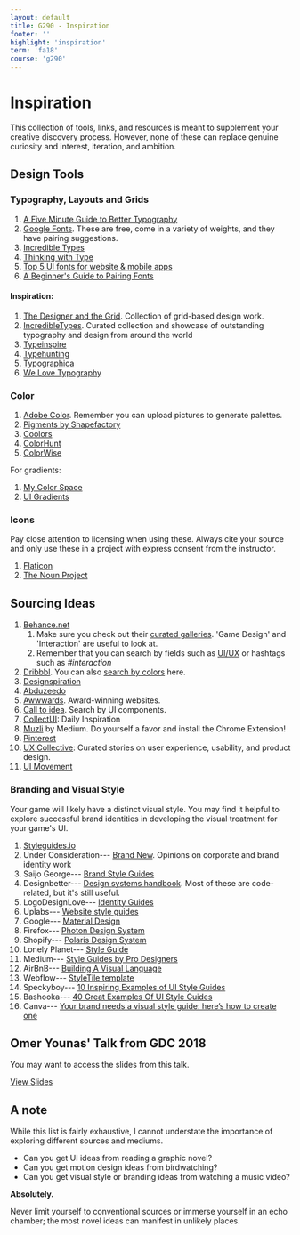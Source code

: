```yaml
---
layout: default
title: G290 - Inspiration
footer: ''
highlight: 'inspiration'
term: 'fa18'
course: 'g290'
---
```


# Inspiration
This collection of tools, links, and resources is meant to supplement your creative discovery process. However, none of these can replace genuine curiosity and interest, iteration, and ambition.

## Design Tools
### Typography, Layouts and Grids
1. [A Five Minute Guide to Better Typography](https://medium.muz.li/typography-that-sacred-cow-ea7a5909ca70)
2. [Google Fonts](https://fonts.google.com/). These are free, come in a variety of weights, and they have pairing suggestions.
3. [Incredible Types](http://incredibletypes.com/)
4. [Thinking with Type](http://thinkingwithtype.com/)
5. [Top 5 UI fonts for website & mobile apps](https://medium.muz.li/top-5-ui-fonts-for-website-mobile-apps-d78829e58f7e)
6. [A Beginner's Guide to Pairing Fonts](https://webdesign.tutsplus.com/articles/a-beginners-guide-to-pairing-fonts--webdesign-5706)

#### Inspiration:
1. [The Designer and the Grid](http://thedesignerandthegrid.tumblr.com/). Collection of grid-based design work.
2. [IncredibleTypes](http://incredibletypes.com/). Curated collection and showcase of outstanding typography and design from around the world
3. [Typeinspire](https://typeinspire.com/)
4. [Typehunting](http://typehunting.com/)
5. [Typographica](https://typographica.org/)
6. [We Love Typography](http://welovetypography.com/)

### Color
1. [Adobe Color](https://color.adobe.com/create/color-wheel/). Remember you can upload pictures to generate palettes.
2. [Pigments by Shapefactory](https://pigment.shapefactory.co/)
3. [Coolors](https://coolors.co/)
4. [ColorHunt](https://colorhunt.co/?ref=dribbble&shot=search_feature)
5. [ColorWise](https://colorwise.io/)

For gradients:
1.  [My Color Space](https://mycolor.space/)
2.  [UI Gradients](https://uigradients.com/)

### Icons
Pay close attention to licensing when using these. Always cite your source and only use these in a project with express consent from the instructor.

1. [Flaticon](https://www.flaticon.com/)
2. [The Noun Project](https://thenounproject.com/)

## Sourcing Ideas
1. [Behance.net](https://behance.net)
    1. Make sure you check out their [curated galleries](https://www.behance.net/galleries). 'Game Design' and 'Interaction' are useful to look at.
    2. Remember that you can search by fields such as [UI/UX](https://www.behance.net/search?field=132&content=projects&sort=featured_date&time=week&featured_on_behance=true) or hashtags such as _#interaction_
2. [Dribbbl](https://dribbble.com/shots). You can also [search by colors](https://dribbble.com/colors/109121) here.
3. [Designspiration](https://www.designspiration.net/)
4. [Abduzeedo](https://abduzeedo.com/)
5. [Awwwards](https://www.awwwards.com/). Award-winning websites.
6. [Call to idea](https://calltoidea.com/). Search by UI components.
7. [CollectUI](http://collectui.com/): Daily Inspiration
8. [Muzli](https://medium.muz.li/) by Medium. Do yourself a favor and install the Chrome Extension!
9. [Pinterest](https://www.pinterest.com/)
10. [UX Collective](https://uxdesign.cc/): Curated stories on user experience, usability, and product design.
11. [UI Movement](https://uimovement.com/)

### Branding and Visual Style
Your game will likely have a distinct visual style. You may find it helpful to explore successful brand identities in developing the visual treatment for your game's UI.

1. [Styleguides.io](http://styleguides.io/examples.html)
2. Under Consideration--- [Brand New](https://www.underconsideration.com/brandnew/). Opinions on corporate and brand identity work
3. Saijo George--- [Brand Style Guides](https://saijogeorge.com/brand-style-guide-examples/)
4. Designbetter--- [Design systems handbook](https://www.designbetter.co/design-systems-handbook/appendix). Most of these are code-related, but it's still useful.
5. LogoDesignLove--- [Identity Guides](https://www.logodesignlove.com/brand-identity-style-guides)
6. Uplabs--- [Website style guides](https://www.uplabs.com/posts/c/web/resources/style_guide)
7. Google--- [Material Design](https://material.io/guidelines/material-design/introduction.html)
8. Firefox--- [Photon Design System](https://design.firefox.com/photon/welcome.html)
9. Shopify--- [Polaris Design System](https://polaris.shopify.com/)
10. Lonely Planet--- [Style Guide](http://rizzo.lonelyplanet.com/styleguide/design-elements/colours)
11. Medium--- [Style Guides by Pro Designers](https://medium.com/inspiration-supply/style-guides-by-pro-designers-5605707afc07)
12. AirBnB--- [Building A Visual Language](https://airbnb.design/building-a-visual-language/)
13. Webflow--- [StyleTile template](https://webflow.com/website/Style-Tile)
14. Speckyboy--- [10 Inspiring Examples of UI Style Guides](https://speckyboy.com/inspirational-examples-ui-style-guides/)
15. Bashooka--- [40 Great Examples Of UI Style Guides](https://bashooka.com/inspiration/40-great-examples-of-ui-style-guides/)
16. Canva--- [Your brand needs a visual style guide: here’s how to create one](https://www.canva.com/learn/your-brand-needs-a-visual-style-guide/)

## Omer Younas' Talk from GDC 2018
<div class="card-block">
  <p class="card-text">You may want to access the slides from this talk.</p>
  <a href="mats/art-direction-for-aaa-ui.pdf" class="btn btn-primary" target="_blank">View Slides</a>
</div>

## A note
While this list is fairly exhaustive, I cannot understate the importance of exploring different sources and mediums.

 * Can you get UI ideas from reading a graphic novel?
 * Can you get motion design ideas from birdwatching?
 * Can you get visual style or branding ideas from watching a music video?

__Absolutely.__

Never limit yourself to conventional sources or immerse yourself in an echo chamber; the most novel ideas can manifest in unlikely places.